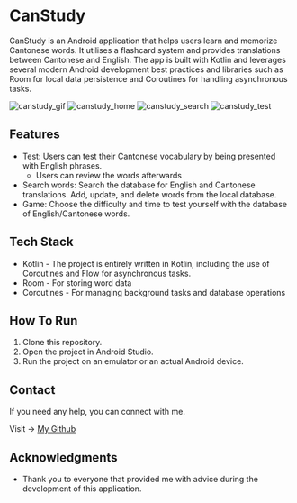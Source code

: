 # CanStudy

CanStudy is an Android application that helps users learn and memorize Cantonese words. It utilises a flashcard system and provides translations between Cantonese and English. The app is built with Kotlin and leverages several modern Android development best practices and libraries such as Room for local data persistence and Coroutines for handling asynchronous tasks.

![canstudy_gif](https://github.com/kttn54/CanStudy/assets/127300104/5b7ebc32-7f14-41a9-987a-052ea625f4c3)
![canstudy_home](https://github.com/stporg/CanStudy/assets/127300104/12f2f577-6d92-4803-b25c-c4587c5d3c0a)
![canstudy_search](https://github.com/stporg/CanStudy/assets/127300104/427b8bfe-ca78-4bcc-a865-d05730cead5b)
![canstudy_test](https://github.com/stporg/CanStudy/assets/127300104/7f9667d0-0e5a-4dc9-9355-9c858ac5a334)

## Features

- Test: Users can test their Cantonese vocabulary by being presented with English phrases.
  - Users can review the words afterwards 
- Search words: Search the database for English and Cantonese translations. Add, update, and delete words from the local database.
- Game: Choose the difficulty and time to test yourself with the database of English/Cantonese words.

## Tech Stack

* Kotlin - The project is entirely written in Kotlin, including the use of Coroutines and Flow for asynchronous tasks.
* Room - For storing word data
* Coroutines - For managing background tasks and database operations

## How To Run

1. Clone this repository.
2. Open the project in Android Studio.
3. Run the project on an emulator or an actual Android device.

## Contact 

If you need any help, you can connect with me.

Visit -> [My Github](https://github.com/stporg/)

## Acknowledgments

- Thank you to everyone that provided me with advice during the development of this application.
